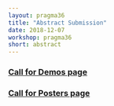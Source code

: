 ```yaml
---
layout: pragma36
title: "Abstract Submission"
date: 2018-12-07
workshop: pragma36
short: abstract
---
```


### [Call for Demos page](/pragma36-demos/)

### [Call for Posters page](/pragma36-posters/)

